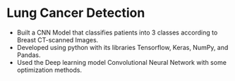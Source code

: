 # Lung Cancer Detection
<ul>
<li>Built a CNN Model that classifies patients into 3 classes according to Breast CT-scanned Images.</li>
<li>Developed using python with its libraries Tensorflow, Keras, NumPy, and Pandas.</li>
<li>Used the Deep learning model Convolutional Neural Network with some optimization methods.</li>
</ul>
